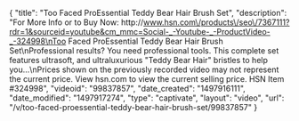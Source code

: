 {
    "title": "Too Faced ProEssential Teddy Bear Hair Brush Set",
    "description": "For More Info or to Buy Now: http:\/\/www.hsn.com\/products\/seo\/7367111?rdr=1&sourceid=youtube&cm_mmc=Social-_-Youtube-_-ProductVideo-_-324998\nToo Faced ProEssential Teddy Bear Hair Brush Set\nProfessional results? You need professional tools. This complete set features ultrasoft, and ultraluxurious \"Teddy Bear Hair\" bristles to help you...\nPrices shown on the previously recorded video may not represent the current price.  View hsn.com to view the current selling price. HSN Item #324998",
    "videoid": "99837857",
    "date_created": "1497916111",
    "date_modified": "1497917274",
    "type": "captivate",
    "layout": "video",
    "url": "\/v\/too-faced-proessential-teddy-bear-hair-brush-set\/99837857"
}